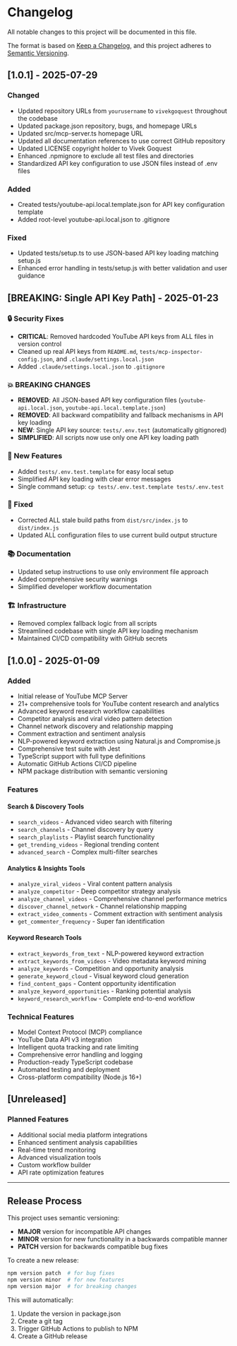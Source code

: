 # Changelog

All notable changes to this project will be documented in this file.

The format is based on [Keep a Changelog](https://keepachangelog.com/en/1.0.0/),
and this project adheres to [Semantic Versioning](https://semver.org/spec/v2.0.0.html).

## [1.0.1] - 2025-07-29

### Changed

- Updated repository URLs from `yourusername` to `vivekgoquest` throughout the codebase
- Updated package.json repository, bugs, and homepage URLs
- Updated src/mcp-server.ts homepage URL
- Updated all documentation references to use correct GitHub repository
- Updated LICENSE copyright holder to Vivek Goquest
- Enhanced .npmignore to exclude all test files and directories
- Standardized API key configuration to use JSON files instead of .env files

### Added

- Created tests/youtube-api.local.template.json for API key configuration template
- Added root-level youtube-api.local.json to .gitignore

### Fixed

- Updated tests/setup.ts to use JSON-based API key loading matching setup.js
- Enhanced error handling in tests/setup.js with better validation and user guidance

## [BREAKING: Single API Key Path] - 2025-01-23

### 🔒 Security Fixes

- **CRITICAL**: Removed hardcoded YouTube API keys from ALL files in version control
- Cleaned up real API keys from `README.md`, `tests/mcp-inspector-config.json`, and `.claude/settings.local.json`
- Added `.claude/settings.local.json` to `.gitignore`

### 💥 BREAKING CHANGES

- **REMOVED**: All JSON-based API key configuration files (`youtube-api.local.json`, `youtube-api.local.template.json`)
- **REMOVED**: All backward compatibility and fallback mechanisms in API key loading
- **NEW**: Single API key source: `tests/.env.test` (automatically gitignored)
- **SIMPLIFIED**: All scripts now use only one API key loading path

### 🚀 New Features

- Added `tests/.env.test.template` for easy local setup
- Simplified API key loading with clear error messages
- Single command setup: `cp tests/.env.test.template tests/.env.test`

### 🔧 Fixed

- Corrected ALL stale build paths from `dist/src/index.js` to `dist/index.js`
- Updated ALL configuration files to use current build output structure

### 📚 Documentation

- Updated setup instructions to use only environment file approach
- Added comprehensive security warnings
- Simplified developer workflow documentation

### 🏗️ Infrastructure

- Removed complex fallback logic from all scripts
- Streamlined codebase with single API key loading mechanism
- Maintained CI/CD compatibility with GitHub secrets

## [1.0.0] - 2025-01-09

### Added

- Initial release of YouTube MCP Server
- 21+ comprehensive tools for YouTube content research and analytics
- Advanced keyword research workflow capabilities
- Competitor analysis and viral video pattern detection
- Channel network discovery and relationship mapping
- Comment extraction and sentiment analysis
- NLP-powered keyword extraction using Natural.js and Compromise.js
- Comprehensive test suite with Jest
- TypeScript support with full type definitions
- Automatic GitHub Actions CI/CD pipeline
- NPM package distribution with semantic versioning

### Features

#### Search & Discovery Tools

- `search_videos` - Advanced video search with filtering
- `search_channels` - Channel discovery by query
- `search_playlists` - Playlist search functionality
- `get_trending_videos` - Regional trending content
- `advanced_search` - Complex multi-filter searches

#### Analytics & Insights Tools

- `analyze_viral_videos` - Viral content pattern analysis
- `analyze_competitor` - Deep competitor strategy analysis
- `analyze_channel_videos` - Comprehensive channel performance metrics
- `discover_channel_network` - Channel relationship mapping
- `extract_video_comments` - Comment extraction with sentiment analysis
- `get_commenter_frequency` - Super fan identification

#### Keyword Research Tools

- `extract_keywords_from_text` - NLP-powered keyword extraction
- `extract_keywords_from_videos` - Video metadata keyword mining
- `analyze_keywords` - Competition and opportunity analysis
- `generate_keyword_cloud` - Visual keyword cloud generation
- `find_content_gaps` - Content opportunity identification
- `analyze_keyword_opportunities` - Ranking potential analysis
- `keyword_research_workflow` - Complete end-to-end workflow

### Technical Features

- Model Context Protocol (MCP) compliance
- YouTube Data API v3 integration
- Intelligent quota tracking and rate limiting
- Comprehensive error handling and logging
- Production-ready TypeScript codebase
- Automated testing and deployment
- Cross-platform compatibility (Node.js 16+)

## [Unreleased]

### Planned Features

- Additional social media platform integrations
- Enhanced sentiment analysis capabilities
- Real-time trend monitoring
- Advanced visualization tools
- Custom workflow builder
- API rate optimization features

---

## Release Process

This project uses semantic versioning:

- **MAJOR** version for incompatible API changes
- **MINOR** version for new functionality in a backwards compatible manner
- **PATCH** version for backwards compatible bug fixes

To create a new release:

```bash
npm version patch  # for bug fixes
npm version minor  # for new features
npm version major  # for breaking changes
```

This will automatically:

1. Update the version in package.json
2. Create a git tag
3. Trigger GitHub Actions to publish to NPM
4. Create a GitHub release
